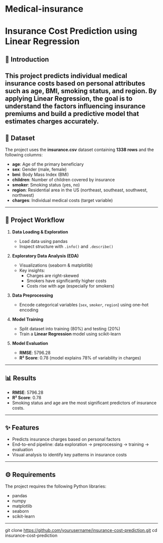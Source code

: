 # Medical-insurance
# Insurance Cost Prediction using Linear Regression  

## 📌 Introduction  
This project predicts **individual medical insurance costs** based on personal attributes such as age, BMI, smoking status, and region. By applying **Linear Regression**, the goal is to understand the factors influencing insurance premiums and build a predictive model that estimates charges accurately.  
---

## 📂 Dataset  
The project uses the **insurance.csv** dataset containing **1338 rows** and the following columns:  

- **age**: Age of the primary beneficiary  
- **sex**: Gender (male, female)  
- **bmi**: Body Mass Index (BMI)  
- **children**: Number of children covered by insurance  
- **smoker**: Smoking status (yes, no)  
- **region**: Residential area in the US (northeast, southeast, southwest, northwest)  
- **charges**: Individual medical costs (target variable)  

---

## 🔄 Project Workflow  
1. **Data Loading & Exploration**  
   - Load data using pandas  
   - Inspect structure with `.info()` and `.describe()`  

2. **Exploratory Data Analysis (EDA)**  
   - Visualizations (seaborn & matplotlib)  
   - Key insights:  
     - Charges are right-skewed  
     - Smokers have significantly higher costs  
     - Costs rise with age (especially for smokers)  

3. **Data Preprocessing**  
   - Encode categorical variables (`sex`, `smoker`, `region`) using one-hot encoding  

4. **Model Training**  
   - Split dataset into training (80%) and testing (20%)  
   - Train a **Linear Regression** model using scikit-learn  

5. **Model Evaluation**  
   - **RMSE**: 5796.28  
   - **R² Score**: 0.78 (model explains 78% of variability in charges)  

---

## 📊 Results  
- **RMSE**: 5796.28  
- **R² Score**: 0.78  
- Smoking status and age are the most significant predictors of insurance costs.  

---

## ✨ Features  
- Predicts insurance charges based on personal factors  
- End-to-end pipeline: data exploration → preprocessing → training → evaluation  
- Visual analysis to identify key patterns in insurance costs  

---

## ⚙️ Requirements  
The project requires the following Python libraries:  

- pandas  
- numpy  
- matplotlib  
- seaborn  
- scikit-learn  

---


   git clone https://github.com/yourusername/insurance-cost-prediction.git
   cd insurance-cost-prediction
